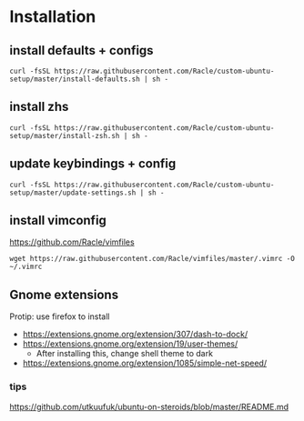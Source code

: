 # Installation

## install defaults + configs
```
curl -fsSL https://raw.githubusercontent.com/Racle/custom-ubuntu-setup/master/install-defaults.sh | sh -
```

## install zhs 
```
curl -fsSL https://raw.githubusercontent.com/Racle/custom-ubuntu-setup/master/install-zsh.sh | sh -
```

## update keybindings + config
```
curl -fsSL https://raw.githubusercontent.com/Racle/custom-ubuntu-setup/master/update-settings.sh | sh -
```
## install vimconfig 
<https://github.com/Racle/vimfiles>
```
wget https://raw.githubusercontent.com/Racle/vimfiles/master/.vimrc -O ~/.vimrc
```
## Gnome extensions
Protip: use firefox to install

- <https://extensions.gnome.org/extension/307/dash-to-dock/>
- <https://extensions.gnome.org/extension/19/user-themes/>
  - After installing this, change shell theme to dark
- <https://extensions.gnome.org/extension/1085/simple-net-speed/>



### tips
<https://github.com/utkuufuk/ubuntu-on-steroids/blob/master/README.md>